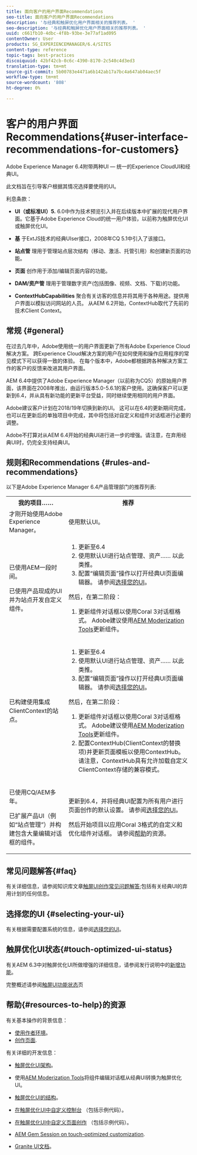 ```yaml
---
title: 面向客户的用户界面Recommendations
seo-title: 面向客户的用户界面Recommendations
description: '与经典和触屏优化用户界面相关的推荐列表。 '
seo-description: '与经典和触屏优化用户界面相关的推荐列表。 '
uuid: c661fb10-4dbc-4f8b-93be-3e77af1ad095
contentOwner: User
products: SG_EXPERIENCEMANAGER/6.4/SITES
content-type: reference
topic-tags: best-practices
discoiquuid: 42bf42cb-0c6c-4390-8170-2c540c4d3ed3
translation-type: tm+mt
source-git-commit: 5b00783e4471a6b142ab17a7bc4a647ab04aec5f
workflow-type: tm+mt
source-wordcount: '808'
ht-degree: 0%

---
```



# 客户的用户界面Recommendations{#user-interface-recommendations-for-customers}

Adobe Experience Manager 6.4附带两种UI — 统一的Experience CloudUI和经典UI。

此文档旨在引导客户根据其情况选择要使用的UI。

利息条款：

* **UI（或标准UI）5.**
6.0中作为技术预览引入并在后续版本中扩展的现代用户界面。它基于Adobe Experience Cloud的统一用户体验，以前称为触屏优化UI或触屏优化UI。

* **基**
于ExtJS技术的经典UIser接口，2008年CQ 5.1中引入了该接口。

* **站点管**
理用于管理站点层次结构（移动、激活、托管引用）和创建新页面的功能。

* **页面**
创作用于添加/编辑页面内容的功能。

* **DAM/资产管**
理用于管理数字资产(包括图像、视频、文档、下载)的功能。

* **ContextHubCapabilities**
聚合有关访客的信息并将其用于各种用途。提供用户界面以模拟访问网站的人员。 从AEM 6.2开始，ContextHub取代了先前的技术Client Context。

## 常规 {#general}

在过去几年中，Adobe使用统一的用户界面更新了所有Adobe Experience Cloud解决方案。 跨Experience Cloud解决方案的用户在如何使用和操作应用程序的常见模式下可以获得一致的体验。 在每个版本中，Adobe都根据跨各种解决方案工作的客户的反馈来改进其用户界面。

AEM 6.4中提供了Adobe Experience Manager（以前称为CQ5）的原始用户界面，该界面在2008年推出，由运行版本5.0-5.6.1的客户使用。这确保客户可以更新到6.4，并从具有新功能的更新平台受益，同时继续使用相同的用户界面。

Adobe建议客户计划在2018/19年切换到新的UI。 这可以在6.4的更新期间完成，也可以在更新后的单独项目中完成，其中将包括对自定义和组件对话框进行必要的调整。

Adobe不打算对从AEM 6.4开始的经典UI进行进一步的增强。请注意，在弃用经典UI时，仍完全支持经典UI。

## 规则和Recommendations {#rules-and-recommendations}

以下是Adobe Experience Manager 6.4产品管理部门的推荐列表:

<table> 
 <tbody> 
  <tr> 
   <th>我的项目……</th> 
   <th>推荐</th> 
  </tr> 
  <tr> 
   <td>才刚开始使用Adobe Experience Manager。</td> 
   <td>使用默认UI。</td> 
  </tr> 
  <tr> 
   <td><p>已使用AEM一段时间。</p> <p>已使用产品现成的UI并为站点开发自定义组件。<br /> </p> </td> 
   <td> 
    <ol> 
     <li>更新至6.4</li> 
     <li>使用默认UI进行站点管理、资产…… 以此类推。<br /> </li> 
     <li>配置“编辑页面”操作以打开经典UI页面编辑器。 请参阅<a href="#selecting-your-ui">选择您的UI</a>。</li> 
    </ol> <p>然后，在第二阶段：</p> 
    <ol> 
     <li>更新组件对话框以使用Coral 3对话框格式。 Adobe建议使用<a href="/help/sites-developing/modernization-tools.md">AEM Moderization Tools</a>更新组件。</li> 
    </ol> </td> 
  </tr> 
  <tr> 
   <td>已构建使用集成ClientContext的站点。<br /> </td> 
   <td> 
    <ol> 
     <li>更新至6.4</li> 
     <li>使用默认UI进行站点管理、资产…… 以此类推。</li> 
     <li>配置“编辑页面”操作以打开经典UI页面编辑器。 请参阅<a href="#selecting-your-ui">选择您的UI</a>。</li> 
    </ol> <p>然后，在第二阶段：</p> 
    <ol> 
     <li>更新组件对话框以使用Coral 3对话框格式。 Adobe建议使用<a href="/help/sites-developing/modernization-tools.md">AEM Moderization Tools</a>更新组件。</li> 
     <li>配置ContextHub(ClientContext的替换项)并更新页面模板以使用ContextHub。 请注意，ContextHub具有允许加载自定义ClientContext存储的兼容模式。</li> 
    </ol> </td> 
  </tr> 
  <tr> 
   <td><p>已使用CQ/AEM多年。</p> <p>已扩展产品UI（例如“站点管理”）并构建包含大量编辑对话框的组件。</p> </td> 
   <td><p>更新到6.4，并将经典UI配置为所有用户进行页面创作的默认设置。 请参阅<a href="#selecting-your-ui">选择您的UI</a>。</p> <p>然后开始项目以应用Coral 3格式的自定义和优化组件对话框。 请参阅<a href="#resources-to-help">帮助</a>的资源。<br /> </p> </td> 
  </tr> 
 </tbody> 
</table>

## 常见问题解答{#faq}

有关详细信息，请参阅知识库文章[触屏UI创作常见问题解答](https://helpx.adobe.com/experience-manager/kb/index/touchui_faq.html);包括有关经典UI的弃用计划的任何信息。

## 选择您的UI {#selecting-your-ui}

有关根据需要配置系统的信息，请参阅[选择您的UI](/help/sites-authoring/select-ui.md)。

## 触屏优化UI状态{#touch-optimized-ui-status}

有关AEM 6.3中对触屏优化UI所做增强的详细信息，请参阅发行说明中的[新增功能](/help/release-notes/release-notes.md#what-s-new)。

完整概述请参阅[触屏UI功能状态](/help/release-notes/touch-ui-features-status.md)页

## 帮助{#resources-to-help}的资源

有关基本操作的背景信息：

* [使用作者环境](/help/sites-authoring/home.md)。
* [创作页面](/help/sites-authoring/author-environment-tools.md).

有关详细的开发信息：

* [触屏优化UI架构](/help/sites-developing/touch-ui-concepts.md)。
* 使用[AEM Moderization Tools](/help/sites-developing/modernization-tools.md)将组件编辑对话框从经典UI转换为触屏优化UI。

* [触屏优化UI的结构](/help/sites-developing/touch-ui-structure.md)。

* [在触屏优化UI中自定义控制台](/help/sites-developing/customizing-consoles-touch.md) （包括示例代码）。

* [在触屏优化UI中自定义页面创作](/help/sites-developing/customizing-page-authoring-touch.md) （包括示例代码）。

* [AEM Gem Session on touch-optimized customization](https://docs.adobe.com/content/ddc/en/gems/user-interface-customization-for-aem-6.html).
* [Granite UI文档](https://helpx.adobe.com/experience-manager/6-4/sites/developing/using/reference-materials/granite-ui/api/index.html)。

